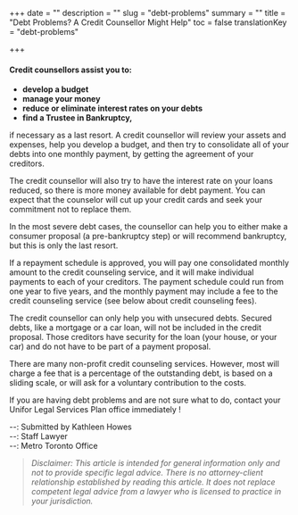 +++
date = ""
description = ""
slug = "debt-problems"
summary = ""
title = "Debt Problems? A Credit Counsellor Might Help"
toc = false
translationKey = "debt-problems"

+++
#### Credit counsellors assist you to:

* **develop a budget**
* **manage your money**
* **reduce or eliminate interest rates on your debts**
* **find a Trustee in Bankruptcy,**

if necessary as a last resort. A credit counsellor will review your assets and expenses, help you develop a budget, and then try to consolidate all of your debts into one monthly payment, by getting the agreement of your creditors.

The credit counsellor will also try to have the interest rate on your loans reduced, so there is more money available for debt payment. You can expect that the counselor will cut up your credit cards and seek your commitment not to replace them.

In the most severe debt cases, the counsellor can help you to either make a consumer proposal (a pre-bankruptcy step) or will recommend bankruptcy, but this is only the last resort.

If a repayment schedule is approved, you will pay one consolidated monthly amount to the credit counseling service, and it will make individual payments to each of your creditors. The payment schedule could run from one year to five years, and the monthly payment may include a fee to the credit counseling service (see below about credit counseling fees).

The credit counsellor can only help you with unsecured debts. Secured debts, like a mortgage or a car loan, will not be included in the credit proposal. Those creditors have security for the loan (your house, or your car) and do not have to be part of a payment proposal.

There are many non-profit credit counseling services. However, most will charge a fee that is a percentage of the outstanding debt, is based on a sliding scale, or will ask for a voluntary contribution to the costs.

If you are having debt problems and are not sure what to do, contact your Unifor Legal Services Plan office immediately !

--: Submitted by Kathleen Howes  
--: Staff Lawyer  
--: Metro Toronto Office 

> _Disclaimer: This article is intended for general information only and not to provide specific legal advice. There is no attorney-client relationship established by reading this article. It does not replace competent legal advice from a lawyer who is licensed to practice in your jurisdiction._
